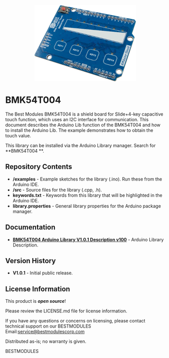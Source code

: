 <div align=center>
<img src="https://github.com/BestModules-Libraries/img/blob/main/BMK54T004_V1.0.png" width="320" height="240"> 
</div> 

BMK54T004 
===========================================================

The Best Modules BMK54T004 is a shield board for Slide+4-key capacitive touch function, which uses an I2C interface for communication. This document describes the Arduino Lib function of the BMK54T004 and how to install the Arduino Lib. The example demonstrates how to obtain the touch value.


This library can be installed via the Arduino Library manager. Search for **BMK54T004 **. 

Repository Contents
-------------------

* **/examples** - Example sketches for the library (.ino). Run these from the Arduino IDE. 
* **/src** - Source files for the library (.cpp, .h).
* **keywords.txt** - Keywords from this library that will be highlighted in the Arduino IDE. 
* **library.properties** - General library properties for the Arduino package manager. 

Documentation 
-------------------

* **[BMK54T004 Arduino Library V1.0.1 Description v100]( https://www.bestmodulescorp.com/bmk54t004.html#tab-product2 )** - Arduino Library Description.

Version History  
-------------------

* **V1.0.1** - Initial public release.

License Information
-------------------

This product is _**open source**_! 

Please review the LICENSE.md file for license information. 

If you have any questions or concerns on licensing, please contact technical support on our BESTMODULES Email:service@bestmodulescorp.com

Distributed as-is; no warranty is given.

BESTMODULES
